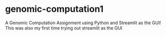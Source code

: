 # genomic-computation1
A Genomic Computation Assignment using Python and Streamlit as the GUI! This was also my first time trying out streamlit as the GUI
